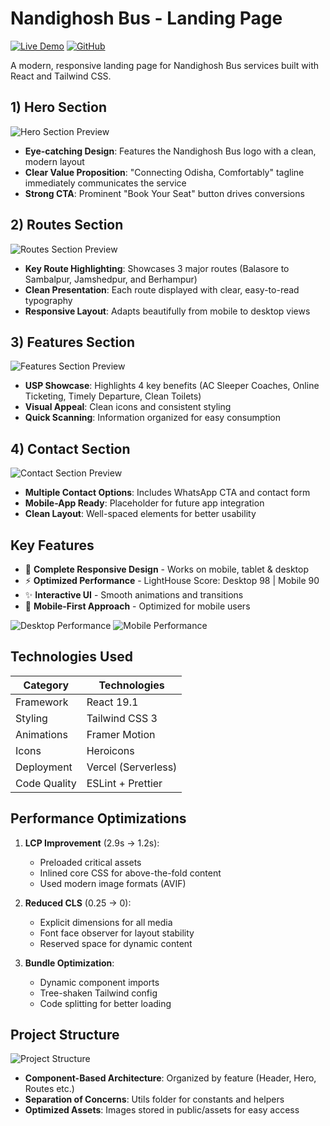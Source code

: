 # Nandighosh Bus - Landing Page

[![Live Demo](https://img.shields.io/badge/demo-live-brightgreen)](https://nandighosh-bus.vercel.app) 
[![GitHub](https://img.shields.io/badge/source-code-blue)](https://github.com/yourusername/nandighosh-bus)

A modern, responsive landing page for Nandighosh Bus services built with React and Tailwind CSS.

## 1) Hero Section
![Hero Section Preview](https://github.com/user-attachments/assets/79485ab5-ee5c-48c4-a2a5-1504678ae1e0)

- **Eye-catching Design**: Features the Nandighosh Bus logo with a clean, modern layout
- **Clear Value Proposition**: "Connecting Odisha, Comfortably" tagline immediately communicates the service
- **Strong CTA**: Prominent "Book Your Seat" button drives conversions

## 2) Routes Section
![Routes Section Preview](https://github.com/user-attachments/assets/7f38bbf3-1720-4f4f-954e-33cd7de8b5ea)

- **Key Route Highlighting**: Showcases 3 major routes (Balasore to Sambalpur, Jamshedpur, and Berhampur)
- **Clean Presentation**: Each route displayed with clear, easy-to-read typography
- **Responsive Layout**: Adapts beautifully from mobile to desktop views

## 3) Features Section
![Features Section Preview](https://github.com/user-attachments/assets/410e2be3-88dd-4bbb-a964-97886c5a9277)

- **USP Showcase**: Highlights 4 key benefits (AC Sleeper Coaches, Online Ticketing, Timely Departure, Clean Toilets)
- **Visual Appeal**: Clean icons and consistent styling
- **Quick Scanning**: Information organized for easy consumption

## 4) Contact Section
![Contact Section Preview](https://github.com/user-attachments/assets/21d67d4f-579e-4640-9f9d-624bfb811791)

- **Multiple Contact Options**: Includes WhatsApp CTA and contact form
- **Mobile-App Ready**: Placeholder for future app integration
- **Clean Layout**: Well-spaced elements for better usability

## Key Features

- 🚌 **Complete Responsive Design** - Works on mobile, tablet & desktop
- ⚡ **Optimized Performance** - LightHouse Score: Desktop 98 | Mobile 90
- ✨ **Interactive UI** - Smooth animations and transitions
- 📱 **Mobile-First Approach** - Optimized for mobile users

![Desktop Performance](https://github.com/user-attachments/assets/da0f624a-6ae6-45ec-a6e0-1e785a247d99)
![Mobile Performance](https://github.com/user-attachments/assets/5847949b-e15c-40d4-acc9-af68c917f382)

## Technologies Used

| Category        | Technologies                          |
|-----------------|---------------------------------------|
| Framework       | React 19.1                            |
| Styling         | Tailwind CSS 3                        |
| Animations      | Framer Motion                         |
| Icons           | Heroicons                             |
| Deployment      | Vercel (Serverless)                   |
| Code Quality    | ESLint + Prettier                     |

## Performance Optimizations

1. **LCP Improvement** (2.9s → 1.2s):
   - Preloaded critical assets
   - Inlined core CSS for above-the-fold content
   - Used modern image formats (AVIF)

2. **Reduced CLS** (0.25 → 0):
   - Explicit dimensions for all media
   - Font face observer for layout stability
   - Reserved space for dynamic content

3. **Bundle Optimization**:
   - Dynamic component imports
   - Tree-shaken Tailwind config
   - Code splitting for better loading

## Project Structure
![Project Structure](https://github.com/user-attachments/assets/a621a4b6-6ffe-4a89-8d2e-4b2f18b7f27b)

- **Component-Based Architecture**: Organized by feature (Header, Hero, Routes etc.)
- **Separation of Concerns**: Utils folder for constants and helpers
- **Optimized Assets**: Images stored in public/assets for easy access
